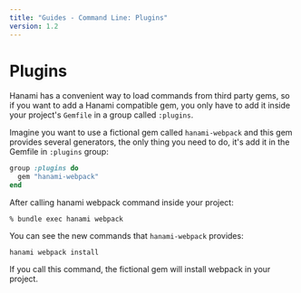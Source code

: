 ```yaml
---
title: "Guides - Command Line: Plugins"
version: 1.2
---
```


# Plugins

Hanami has a convenient way to load commands from third party gems, so if you want to add a Hanami compatible gem, you only have to add it inside your project's `Gemfile` in a group called `:plugins`.

Imagine you want to use a fictional gem called `hanami-webpack` and this gem provides several generators, the only thing you need to do, it's add it in the Gemfile in `:plugins` group:

```ruby
group :plugins do
  gem "hanami-webpack"
end
```

After calling hanami webpack command inside your project:

```shell
% bundle exec hanami webpack
```

You can see the new commands that `hanami-webpack` provides:

```shell
hanami webpack install
```

If you call this command, the fictional gem will install webpack in your project.
